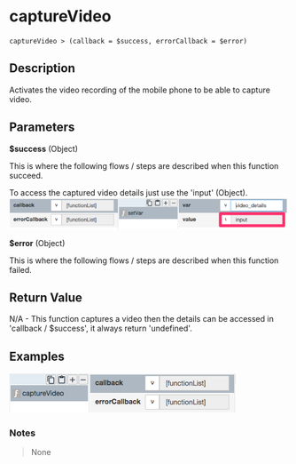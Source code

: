 # captureVideo

	captureVideo > (callback = $success, errorCallback = $error)

## Description

Activates the video recording of the mobile phone to be able to capture video.

## Parameters

**$success** (Object)

This is where the following flows / steps are described when this function succeed.

To access the captured video details just use the 'input' (Object).
![](captureVideo1.png?raw=true)

**$error** (Object)

This is where the following flows / steps are described when this function failed.

## Return Value

N/A - This function captures a video then the details can be accessed in 'callback / $success', it always return 'undefined'.

## Examples

![](captureVideo2.png?raw=true)

### Notes
> None

